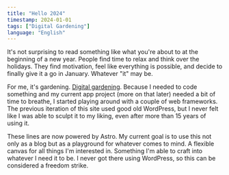 ```yaml
---
title: "Hello 2024"
timestamp: 2024-01-01
tags: ["Digital Gardening"]
language: "English"
---
```


It's not surprising to read something like what you're about to at the beginning of a new year. People find time to relax and think over the holidays. They find motivation, feel like everything is possible, and decide to finally give it a go in January. Whatever "it" may be.

For me, it's gardening. [Digital gardening](https://maggieappleton.com/garden-history). Because I needed to code something and my current app project (more on that later) needed a bit of time to breathe, I started playing around with a couple of web frameworks. The previous iteration of this site used good old WordPress, but I never felt like I was able to sculpt it to my liking, even after more than 15 years of using it.

These lines are now powered by Astro. My current goal is to use this not only as a blog but as a playground for whatever comes to mind. A flexible canvas for all things I'm interested in. Something I'm able to craft into whatever I need it to be. I never got there using WordPress, so this can be considered a freedom strike.
